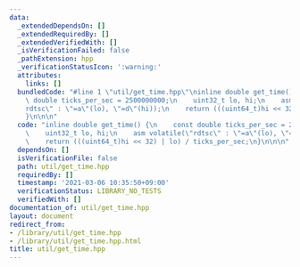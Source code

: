 ```yaml
---
data:
  _extendedDependsOn: []
  _extendedRequiredBy: []
  _extendedVerifiedWith: []
  _isVerificationFailed: false
  _pathExtension: hpp
  _verificationStatusIcon: ':warning:'
  attributes:
    links: []
  bundledCode: "#line 1 \"util/get_time.hpp\"\ninline double get_time() {\n    const\
    \ double ticks_per_sec = 2500000000;\n    uint32_t lo, hi;\n    asm volatile(\"\
    rdtsc\" : \"=a\"(lo), \"=d\"(hi));\n    return (((uint64_t)hi << 32) | lo) / ticks_per_sec;\n\
    }\n\n\n"
  code: "inline double get_time() {\n    const double ticks_per_sec = 2500000000;\n\
    \    uint32_t lo, hi;\n    asm volatile(\"rdtsc\" : \"=a\"(lo), \"=d\"(hi));\n\
    \    return (((uint64_t)hi << 32) | lo) / ticks_per_sec;\n}\n\n\n"
  dependsOn: []
  isVerificationFile: false
  path: util/get_time.hpp
  requiredBy: []
  timestamp: '2021-03-06 10:35:50+09:00'
  verificationStatus: LIBRARY_NO_TESTS
  verifiedWith: []
documentation_of: util/get_time.hpp
layout: document
redirect_from:
- /library/util/get_time.hpp
- /library/util/get_time.hpp.html
title: util/get_time.hpp
---
```

